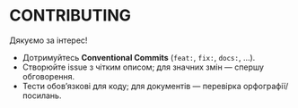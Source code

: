 # CONTRIBUTING

Дякуємо за інтерес!  
- Дотримуйтесь **Conventional Commits** (`feat:`, `fix:`, `docs:`, ...).  
- Створюйте issue з чітким описом; для значних змін — спершу обговорення.  
- Тести обов’язкові для коду; для документів — перевірка орфографії/посилань.
